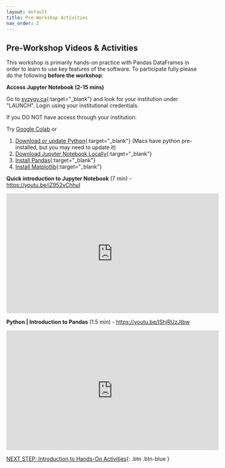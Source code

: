 ```yaml
---
layout: default
title: Pre-Workshop Activities
nav_order: 2
---
```

## Pre-Workshop Videos & Activities
This workshop is primarily hands-on practice with Pandas DataFrames in order to learn to use key features of the software. To participate fully please do the following **before the workshop**:

**Access Jupyter Notebook (2-15 mins)**

Go to [syzygy.ca](https://syzygy.ca/){:target="_blank"} and look for your institution under "LAUNCH". Login using your institutional credentials.

If you DO NOT have access through your institution:

Try [Google Colab](https://colab.google/) or 

1. [Download or update Python](https://www.python.org/downloads/windows/){:target="_blank"} (Macs have python pre-installed, but you may need to update it)
2. [Download Jupyter Notebook Locally](https://www.macdentro.com/install-jupyter-notebook-mac/){:target="_blank"}
3. [Install Pandas](https://pandas.pydata.org/docs/getting_started/install.html){:target="_blank"}
4. [Install Matplotlib](https://matplotlib.org/stable/users/getting_started/){:target="_blank"}


**Quick introduction to Jupyter Notebook** (7 min) - https://youtu.be/jZ952vChhuI
<iframe width="560" height="315" src="https://www.youtube.com/embed/jZ952vChhuI" title="YouTube video player" frameborder="0" allow="accelerometer; autoplay; clipboard-write; encrypted-media; gyroscope; picture-in-picture" allowfullscreen></iframe>

**Python | Introduction to Pandas** (1.5 min) - https://youtu.be/IShjRUzJtbw
<iframe width="560" height="315" src="https://www.youtube.com/embed/IShjRUzJtbw" title="YouTube video player" frameborder="0" allow="accelerometer; autoplay; clipboard-write; encrypted-media; gyroscope; picture-in-picture" allowfullscreen></iframe>

[NEXT STEP: Introduction to Hands-On Activities](activities-intro.html){: .btn .btn-blue }
